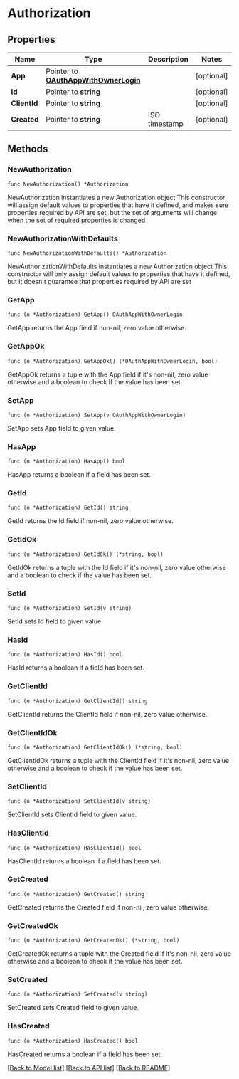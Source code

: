# Authorization

## Properties

Name | Type | Description | Notes
------------ | ------------- | ------------- | -------------
**App** | Pointer to [**OAuthAppWithOwnerLogin**](OAuthAppWithOwnerLogin.md) |  | [optional] 
**Id** | Pointer to **string** |  | [optional] 
**ClientId** | Pointer to **string** |  | [optional] 
**Created** | Pointer to **string** | ISO timestamp | [optional] 

## Methods

### NewAuthorization

`func NewAuthorization() *Authorization`

NewAuthorization instantiates a new Authorization object
This constructor will assign default values to properties that have it defined,
and makes sure properties required by API are set, but the set of arguments
will change when the set of required properties is changed

### NewAuthorizationWithDefaults

`func NewAuthorizationWithDefaults() *Authorization`

NewAuthorizationWithDefaults instantiates a new Authorization object
This constructor will only assign default values to properties that have it defined,
but it doesn't guarantee that properties required by API are set

### GetApp

`func (o *Authorization) GetApp() OAuthAppWithOwnerLogin`

GetApp returns the App field if non-nil, zero value otherwise.

### GetAppOk

`func (o *Authorization) GetAppOk() (*OAuthAppWithOwnerLogin, bool)`

GetAppOk returns a tuple with the App field if it's non-nil, zero value otherwise
and a boolean to check if the value has been set.

### SetApp

`func (o *Authorization) SetApp(v OAuthAppWithOwnerLogin)`

SetApp sets App field to given value.

### HasApp

`func (o *Authorization) HasApp() bool`

HasApp returns a boolean if a field has been set.

### GetId

`func (o *Authorization) GetId() string`

GetId returns the Id field if non-nil, zero value otherwise.

### GetIdOk

`func (o *Authorization) GetIdOk() (*string, bool)`

GetIdOk returns a tuple with the Id field if it's non-nil, zero value otherwise
and a boolean to check if the value has been set.

### SetId

`func (o *Authorization) SetId(v string)`

SetId sets Id field to given value.

### HasId

`func (o *Authorization) HasId() bool`

HasId returns a boolean if a field has been set.

### GetClientId

`func (o *Authorization) GetClientId() string`

GetClientId returns the ClientId field if non-nil, zero value otherwise.

### GetClientIdOk

`func (o *Authorization) GetClientIdOk() (*string, bool)`

GetClientIdOk returns a tuple with the ClientId field if it's non-nil, zero value otherwise
and a boolean to check if the value has been set.

### SetClientId

`func (o *Authorization) SetClientId(v string)`

SetClientId sets ClientId field to given value.

### HasClientId

`func (o *Authorization) HasClientId() bool`

HasClientId returns a boolean if a field has been set.

### GetCreated

`func (o *Authorization) GetCreated() string`

GetCreated returns the Created field if non-nil, zero value otherwise.

### GetCreatedOk

`func (o *Authorization) GetCreatedOk() (*string, bool)`

GetCreatedOk returns a tuple with the Created field if it's non-nil, zero value otherwise
and a boolean to check if the value has been set.

### SetCreated

`func (o *Authorization) SetCreated(v string)`

SetCreated sets Created field to given value.

### HasCreated

`func (o *Authorization) HasCreated() bool`

HasCreated returns a boolean if a field has been set.


[[Back to Model list]](../README.md#documentation-for-models) [[Back to API list]](../README.md#documentation-for-api-endpoints) [[Back to README]](../README.md)



